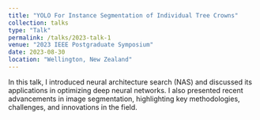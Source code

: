 ```yaml
---
title: "YOLO For Instance Segmentation of Individual Tree Crowns"
collection: talks
type: "Talk"
permalink: /talks/2023-talk-1
venue: "2023 IEEE Postgraduate Symposium"
date: 2023-08-30
location: "Wellington, New Zealand"
---
```


In this talk, I introduced neural architecture search (NAS) and discussed its applications in optimizing deep neural networks. I also presented recent advancements in image segmentation, highlighting key methodologies, challenges, and innovations in the field.
